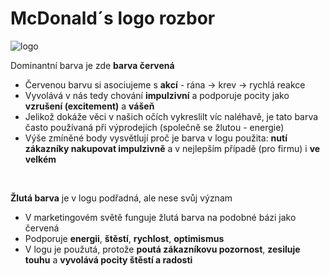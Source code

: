 # McDonald´s logo rozbor

![logo](https://1000logos.net/wp-content/uploads/2017/03/McDonalds-logo.png)  

Dominantní barva je zde **barva červená**
- Červenou barvu si asociujeme s **akcí** - rána -> krev -> rychlá reakce
- Vyvolává v nás tedy chování **impulzivní** a podporuje pocity jako **vzrušení (excitement)** a **vášeň**
- Jelikož dokáže věci v našich očích vykreslilt víc naléhavě, je tato barva často používaná při výprodejích (společně se žlutou - energie)
- Výše zmíněné body vysvětlují proč je barva v logu použita: **nutí zákazníky nakupovat impulzivně** a v nejlepším případě (pro firmu) i **ve velkém**  
<br>

**Žlutá barva** je v logu podřadná, ale nese svůj význam
- V marketingovém světě funguje žlutá barva na podobné bázi jako červená
- Podporuje **energii**, **štěstí**, **rychlost**, **optimismus**
- V logu je použutá, protože **poutá zákazníkovu pozornost**, **zesiluje touhu** a **vyvolává pocity štěstí a radosti**
